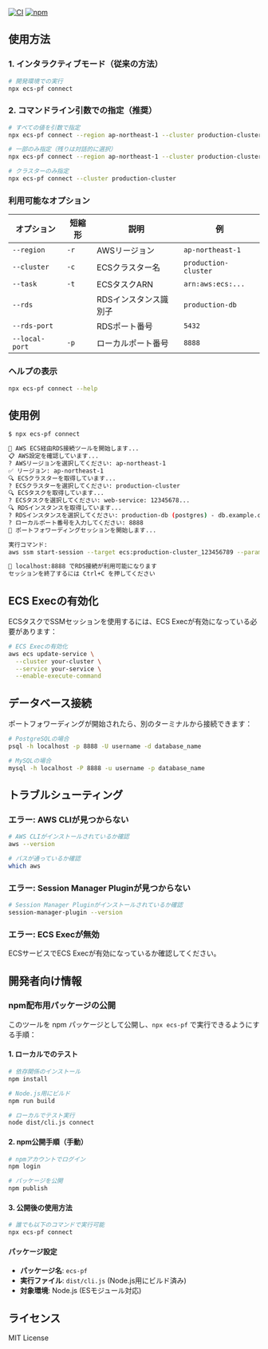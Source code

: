 [![CI](https://github.com/yuyakinjo/aws-portfoward/actions/workflows/ci.yml/badge.svg)](https://github.com/yuyakinjo/aws-portfoward/actions/workflows/ci.yml)
[![npm](https://img.shields.io/npm/v/ecs-pf)](https://www.npmjs.com/package/ecs-pf)

## 使用方法

### 1. インタラクティブモード（従来の方法）

```bash
# 開発環境での実行
npx ecs-pf connect
```

### 2. コマンドライン引数での指定（推奨）

```bash
# すべての値を引数で指定
npx ecs-pf connect --region ap-northeast-1 --cluster production-cluster --task arn:aws:ecs:ap-northeast-1:123456789:task/production-cluster/abcdef123456 --rds production-db --rds-port 5432 --local-port 8888

# 一部のみ指定（残りは対話的に選択）
npx ecs-pf connect --region ap-northeast-1 --cluster production-cluster

# クラスターのみ指定
npx ecs-pf connect --cluster production-cluster
```

### 利用可能なオプション

| オプション | 短縮形 | 説明 | 例 |
|-----------|-------|------|-------|
| `--region` | `-r` | AWSリージョン | `ap-northeast-1` |
| `--cluster` | `-c` | ECSクラスター名 | `production-cluster` |
| `--task` | `-t` | ECSタスクARN | `arn:aws:ecs:...` |
| `--rds` | | RDSインスタンス識別子 | `production-db` |
| `--rds-port` | | RDSポート番号 | `5432` |
| `--local-port` | `-p` | ローカルポート番号 | `8888` |

### ヘルプの表示

```bash
npx ecs-pf connect --help
```

## 使用例

```bash
$ npx ecs-pf connect

🚀 AWS ECS経由RDS接続ツールを開始します...
📋 AWS設定を確認しています...
? AWSリージョンを選択してください: ap-northeast-1
✅ リージョン: ap-northeast-1
🔍 ECSクラスターを取得しています...
? ECSクラスターを選択してください: production-cluster
🔍 ECSタスクを取得しています...
? ECSタスクを選択してください: web-service: 12345678...
🔍 RDSインスタンスを取得しています...
? RDSインスタンスを選択してください: production-db (postgres) - db.example.com:5432
? ローカルポート番号を入力してください: 8888
🚀 ポートフォワーディングセッションを開始します...

実行コマンド:
aws ssm start-session --target ecs:production-cluster_123456789 --parameters {"host":["db.example.com"],"portNumber":["5432"],"localPortNumber":["8888"]} --document-name AWS-StartPortForwardingSessionToRemoteHost

🎯 localhost:8888 でRDS接続が利用可能になります
セッションを終了するには Ctrl+C を押してください
```

## ECS Execの有効化

ECSタスクでSSMセッションを使用するには、ECS Execが有効になっている必要があります：

```bash
# ECS Execの有効化
aws ecs update-service \
  --cluster your-cluster \
  --service your-service \
  --enable-execute-command
```

## データベース接続

ポートフォワーディングが開始されたら、別のターミナルから接続できます：

```bash
# PostgreSQLの場合
psql -h localhost -p 8888 -U username -d database_name

# MySQLの場合
mysql -h localhost -P 8888 -u username -p database_name
```

## トラブルシューティング

### エラー: AWS CLIが見つからない
```bash
# AWS CLIがインストールされているか確認
aws --version

# パスが通っているか確認
which aws
```

### エラー: Session Manager Pluginが見つからない
```bash
# Session Manager Pluginがインストールされているか確認
session-manager-plugin --version
```

### エラー: ECS Execが無効
ECSサービスでECS Execが有効になっているか確認してください。

## 開発者向け情報

### npm配布用パッケージの公開

このツールを npm パッケージとして公開し、`npx ecs-pf` で実行できるようにする手順：

#### 1. ローカルでのテスト
```bash
# 依存関係のインストール
npm install

# Node.js用にビルド
npm run build

# ローカルでテスト実行
node dist/cli.js connect
```

#### 2. npm公開手順（手動）
```bash
# npmアカウントでログイン
npm login

# パッケージを公開
npm publish
```

#### 3. 公開後の使用方法
```bash
# 誰でも以下のコマンドで実行可能
npx ecs-pf connect
```

#### パッケージ設定
- **パッケージ名**: `ecs-pf`
- **実行ファイル**: `dist/cli.js` (Node.js用にビルド済み)
- **対象環境**: Node.js (ESモジュール対応)

## ライセンス

MIT License

